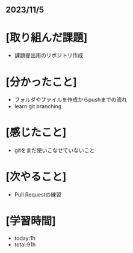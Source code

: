 ## 2023/11/5

# [取り組んだ課題]
- 課題提出用のリポジトリ作成
# [分かったこと]
- フォルダやファイルを作成からpushまでの流れ
- learn git branching
# [感じたこと]
- gitをまだ使いこなせていないこと
# [次やること]
- Pull Requestの練習
# [学習時間]
- today:1h  
- total:91h
